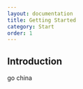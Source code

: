 ```yaml
---
layout: documentation
title: Getting Started
category: Start
order: 1
---
```

## Introduction

go china
